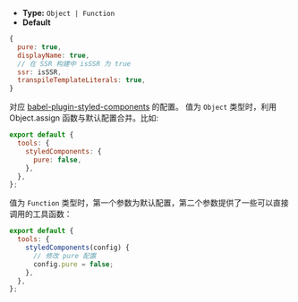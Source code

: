 - **Type:** `Object | Function`
- **Default**

```js
{
  pure: true,
  displayName: true,
  // 在 SSR 构建中 isSSR 为 true
  ssr: isSSR,
  transpileTemplateLiterals: true,
}
```

对应 [babel-plugin-styled-components](https://github.com/styled-components/babel-plugin-styled-components) 的配置。 值为 `Object` 类型时，利用 Object.assign 函数与默认配置合并。比如:

```js
export default {
  tools: {
    styledComponents: {
      pure: false,
    },
  },
};
```

值为 `Function` 类型时，第一个参数为默认配置，第二个参数提供了一些可以直接调用的工具函数：

```js
export default {
  tools: {
    styledComponents(config) {
      // 修改 pure 配置
      config.pure = false;
    },
  },
};
```
